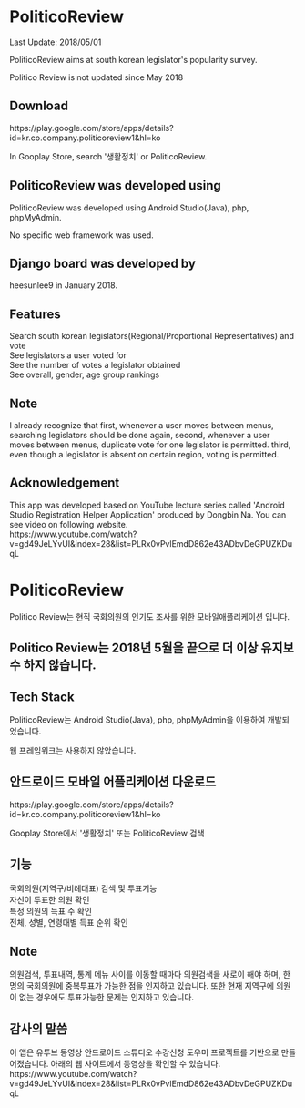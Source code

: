 <h1>PoliticoReview</h1>
Last Update: 2018/05/01

<p>PoliticoReview aims at south korean legislator's popularity survey.</p>
<p>Politico Review is not updated since May 2018</p>

<h2>Download</h2> 
<p>https://play.google.com/store/apps/details?id=kr.co.company.politicoreview1&hl=ko</p>
<p>In Gooplay Store, search '생활정치' or PoliticoReview.</p>
  
<h2>PoliticoReview was developed using </h2>
<p>PoliticoReview was developed using Android Studio(Java), php, phpMyAdmin.
<p>No specific web framework was used.</p>
</p>

<h2> Django board was developed by </h2>
heesunlee9 in January 2018.

<h2>Features</h2>
<p>Search south korean legislators(Regional/Proportional Representatives) and vote<br>
See legislators a user voted for<br>
See the number of votes a legislator obtained<br>
See overall, gender, age group rankings</p>

<h2>Note</h2>
<p>I already recognize that first, whenever a user moves between menus, searching legislators should be done again, second, whenever a user moves between menus, duplicate vote for one legislator is permitted. third, even though a legislator is absent on certain region, voting is permitted.</p>

<h2>Acknowledgement</h2> 
<p>
This app was developed based on YouTube lecture series called 'Android Studio Registration Helper Application' produced by Dongbin Na. You can see video on following website.<br>
https://www.youtube.com/watch?v=gd49JeLYvUI&index=28&list=PLRx0vPvlEmdD862e43ADbvDeGPUZKDuqL
</p>

<h1>PoliticoReview</h1>
<p>Politico Review는 현직 국회의원의 인기도 조사를 위한 모바일애플리케이션 입니다.</p>
<h2>Politico Review는 2018년 5월을 끝으로 더 이상 유지보수 하지 않습니다.</h2>
  
<h2>Tech Stack</h2>
<p>PoliticoReview는 Android Studio(Java), php, phpMyAdmin을 이용하여 개발되었습니다.</p>
<p>웹 프레임워크는 사용하지 않았습니다.</p>
</p>

<h2>안드로이드 모바일 어플리케이션 다운로드</h2> 
<p>https://play.google.com/store/apps/details?id=kr.co.company.politicoreview1&hl=ko</p>
<p>Gooplay Store에서 '생활정치' 또는 PoliticoReview 검색</p>

<h2>기능</h2>
<p>
국회의원(지역구/비례대표) 검색 및 투표기능<br> 
자신이 투표한 의원 확인<br> 
특정 의원의 득표 수 확인<br>
전체, 성별, 연령대별 득표 순위 확인<br> 
</p>

<h2>Note</h2>
<p>의원검색, 투표내역, 통계 메뉴 사이를 이동할 때마다 의원검색을 새로이 해야 하며, 한명의 국회의원에 중복투표가 가능한 점을 인지하고 있습니다. 또한 현재 지역구에 의원이 없는 경우에도 투표가능한 문제는 인지하고 있습니다.</p>

<h2>감사의 말씀 </h2> 
<p>
이 앱은 유투브 동영상 안드로이드 스튜디오 수강신청 도우미 프로젝트를 기반으로 만들어졌습니다. 아래의 웹 사이트에서 동영상을 확인할 수 있습니다.<br>
https://www.youtube.com/watch?v=gd49JeLYvUI&index=28&list=PLRx0vPvlEmdD862e43ADbvDeGPUZKDuqL
<p>
